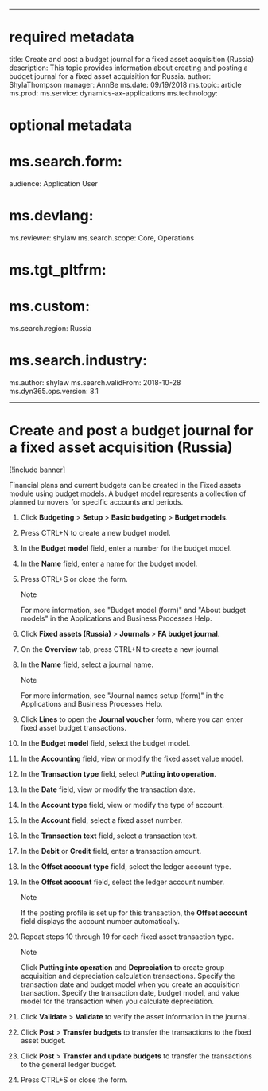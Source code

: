 
---
# required metadata

title: Create and post a budget journal for a fixed asset acquisition (Russia)
description: This topic provides information about creating and posting a budget journal for a fixed asset acquisition for Russia. 
author: ShylaThompson
manager: AnnBe
ms.date: 09/19/2018
ms.topic: article
ms.prod: 
ms.service: dynamics-ax-applications
ms.technology: 

# optional metadata

# ms.search.form:  
audience: Application User
# ms.devlang: 
ms.reviewer: shylaw
ms.search.scope: Core, Operations
# ms.tgt_pltfrm: 
# ms.custom: 
ms.search.region: Russia
# ms.search.industry: 
ms.author: shylaw
ms.search.validFrom: 2018-10-28
ms.dyn365.ops.version: 8.1

---

# Create and post a budget journal for a fixed asset acquisition (Russia)

[!include [banner](../includes/banner.md)]

Financial plans and current budgets can be created in the Fixed assets module using budget models. A budget model represents a collection of planned turnovers for specific accounts and periods.


1.  Click **Budgeting** \> **Setup** \> **Basic budgeting** \> **Budget models**.
2.  Press CTRL+N to create a new budget model.
3.  In the **Budget model** field, enter a number for the budget model.
4.  In the **Name** field, enter a name for the budget model.
5.  Press CTRL+S or close the form.
    
    > [!NOTE]
    > For more information, see "Budget model (form)" and "About budget models" in the Applications and Business Processes Help.

6.  Click **Fixed assets (Russia)** \> **Journals** \> **FA budget journal**.
7.  On the **Overview** tab, press CTRL+N to create a new journal.
8.  In the **Name** field, select a journal name.
    
    > [!NOTE]
    > For more information, see "Journal names setup (form)" in the Applications and Business Processes Help.

9.  Click **Lines** to open the **Journal voucher** form, where you can enter fixed asset budget transactions.
10. In the **Budget model** field, select the budget model.
11. In the **Accounting** field, view or modify the fixed asset value model.
12. In the **Transaction type** field, select **Putting into operation**.
13. In the **Date** field, view or modify the transaction date.
14. In the **Account type** field, view or modify the type of account.
15. In the **Account** field, select a fixed asset number.
16. In the **Transaction text** field, select a transaction text.
17. In the **Debit** or **Credit** field, enter a transaction amount.
18. In the **Offset account type** field, select the ledger account type.
19. In the **Offset account** field, select the ledger account number.
    
    > [!NOTE]
    > If the posting profile is set up for this transaction, the <STRONG>Offset account</STRONG> field displays the account number automatically.

20. Repeat steps 10 through 19 for each fixed asset transaction type.
    
    > [!NOTE]
    > Click <STRONG>Putting into operation</STRONG> and <STRONG>Depreciation</STRONG> to create group acquisition and depreciation calculation transactions. Specify the transaction date and budget model when you create an acquisition transaction. Specify the transaction date, budget model, and value model for the transaction when you calculate depreciation.

21. Click **Validate** \> **Validate** to verify the asset information in the journal.
22. Click **Post** \> **Transfer budgets** to transfer the transactions to the fixed asset budget.
23. Click **Post** \> **Transfer and update budgets** to transfer the transactions to the general ledger budget.
24. Press CTRL+S or close the form.
